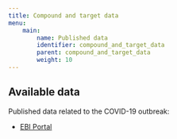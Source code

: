 ```yaml
---
title: Compound and target data
menu:
    main:
        name: Published data
        identifier: compound_and_target_data
        parent: compound_and_target_data
        weight: 10
---
```


## Available data

Published data related to the COVID-19 outbreak:
* [EBI Portal](https://www.covid19dataportal.org/sequences)
